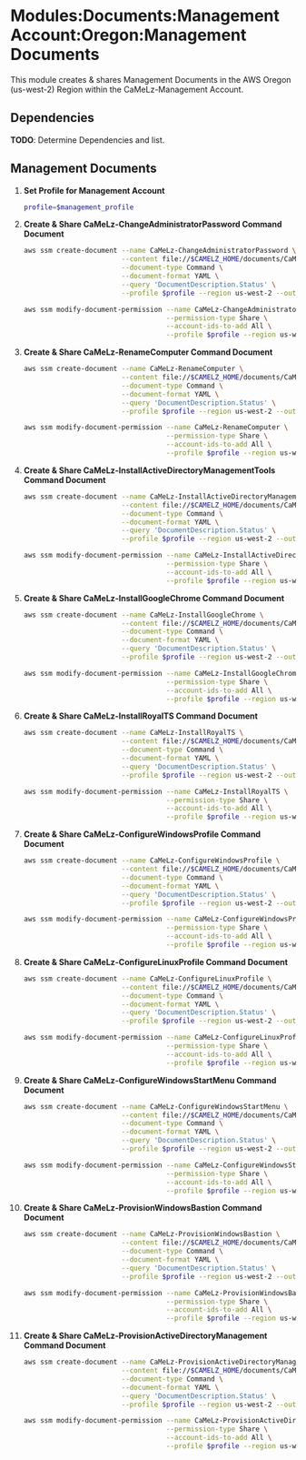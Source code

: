 # Modules:Documents:Management Account:Oregon:Management Documents

This module creates & shares Management Documents in the AWS Oregon (us-west-2) Region within the
CaMeLz-Management Account.

## Dependencies

**TODO**: Determine Dependencies and list.

## Management Documents

1. **Set Profile for Management Account**

    ```bash
    profile=$management_profile
    ```

1. **Create & Share CaMeLz-ChangeAdministratorPassword Command Document**

    ```bash
    aws ssm create-document --name CaMeLz-ChangeAdministratorPassword \
                            --content file://$CAMELZ_HOME/documents/CaMeLz-ChangeAdministratorPassword.yaml \
                            --document-type Command \
                            --document-format YAML \
                            --query 'DocumentDescription.Status' \
                            --profile $profile --region us-west-2 --output text

    aws ssm modify-document-permission --name CaMeLz-ChangeAdministratorPassword \
                                       --permission-type Share \
                                       --account-ids-to-add All \
                                       --profile $profile --region us-west-2 --output text
    ```

1. **Create & Share CaMeLz-RenameComputer Command Document**

    ```bash
    aws ssm create-document --name CaMeLz-RenameComputer \
                            --content file://$CAMELZ_HOME/documents/CaMeLz-RenameComputer.yaml \
                            --document-type Command \
                            --document-format YAML \
                            --query 'DocumentDescription.Status' \
                            --profile $profile --region us-west-2 --output text

    aws ssm modify-document-permission --name CaMeLz-RenameComputer \
                                       --permission-type Share \
                                       --account-ids-to-add All \
                                       --profile $profile --region us-west-2 --output text


1. **Create & Share CaMeLz-InstallActiveDirectoryManagementTools Command Document**

    ```bash
    aws ssm create-document --name CaMeLz-InstallActiveDirectoryManagementTools \
                            --content file://$CAMELZ_HOME/documents/CaMeLz-InstallActiveDirectoryManagementTools.yaml \
                            --document-type Command \
                            --document-format YAML \
                            --query 'DocumentDescription.Status' \
                            --profile $profile --region us-west-2 --output text

    aws ssm modify-document-permission --name CaMeLz-InstallActiveDirectoryManagementTools \
                                       --permission-type Share \
                                       --account-ids-to-add All \
                                       --profile $profile --region us-west-2 --output text
    ```

1. **Create & Share CaMeLz-InstallGoogleChrome Command Document**

    ```bash
    aws ssm create-document --name CaMeLz-InstallGoogleChrome \
                            --content file://$CAMELZ_HOME/documents/CaMeLz-InstallGoogleChrome.yaml \
                            --document-type Command \
                            --document-format YAML \
                            --query 'DocumentDescription.Status' \
                            --profile $profile --region us-west-2 --output text

    aws ssm modify-document-permission --name CaMeLz-InstallGoogleChrome \
                                       --permission-type Share \
                                       --account-ids-to-add All \
                                       --profile $profile --region us-west-2 --output text
    ```

1. **Create & Share CaMeLz-InstallRoyalTS Command Document**

    ```bash
    aws ssm create-document --name CaMeLz-InstallRoyalTS \
                            --content file://$CAMELZ_HOME/documents/CaMeLz-InstallRoyalTS.yaml \
                            --document-type Command \
                            --document-format YAML \
                            --query 'DocumentDescription.Status' \
                            --profile $profile --region us-west-2 --output text

    aws ssm modify-document-permission --name CaMeLz-InstallRoyalTS \
                                       --permission-type Share \
                                       --account-ids-to-add All \
                                       --profile $profile --region us-west-2 --output text
    ```

1. **Create & Share CaMeLz-ConfigureWindowsProfile Command Document**

    ```bash
    aws ssm create-document --name CaMeLz-ConfigureWindowsProfile \
                            --content file://$CAMELZ_HOME/documents/CaMeLz-ConfigureWindowsProfile.yaml \
                            --document-type Command \
                            --document-format YAML \
                            --query 'DocumentDescription.Status' \
                            --profile $profile --region us-west-2 --output text

    aws ssm modify-document-permission --name CaMeLz-ConfigureWindowsProfile \
                                       --permission-type Share \
                                       --account-ids-to-add All \
                                       --profile $profile --region us-west-2 --output text
    ```

1. **Create & Share CaMeLz-ConfigureLinuxProfile Command Document**

    ```bash
    aws ssm create-document --name CaMeLz-ConfigureLinuxProfile \
                            --content file://$CAMELZ_HOME/documents/CaMeLz-ConfigureLinuxprofile.yaml \
                            --document-type Command \
                            --document-format YAML \
                            --query 'DocumentDescription.Status' \
                            --profile $profile --region us-west-2 --output text

    aws ssm modify-document-permission --name CaMeLz-ConfigureLinuxProfile \
                                       --permission-type Share \
                                       --account-ids-to-add All \
                                       --profile $profile --region us-west-2 --output text
    ```

1. **Create & Share CaMeLz-ConfigureWindowsStartMenu Command Document**

    ```bash
    aws ssm create-document --name CaMeLz-ConfigureWindowsStartMenu \
                            --content file://$CAMELZ_HOME/documents/CaMeLz-ConfigureWindowsStartMenu.yaml \
                            --document-type Command \
                            --document-format YAML \
                            --query 'DocumentDescription.Status' \
                            --profile $profile --region us-west-2 --output text

    aws ssm modify-document-permission --name CaMeLz-ConfigureWindowsStartMenu \
                                       --permission-type Share \
                                       --account-ids-to-add All \
                                       --profile $profile --region us-west-2 --output text
    ```

1. **Create & Share CaMeLz-ProvisionWindowsBastion Command Document**

    ```bash
    aws ssm create-document --name CaMeLz-ProvisionWindowsBastion \
                            --content file://$CAMELZ_HOME/documents/CaMeLz-ProvisionWindowsBastion.yaml \
                            --document-type Command \
                            --document-format YAML \
                            --query 'DocumentDescription.Status' \
                            --profile $profile --region us-west-2 --output text

    aws ssm modify-document-permission --name CaMeLz-ProvisionWindowsBastion \
                                       --permission-type Share \
                                       --account-ids-to-add All \
                                       --profile $profile --region us-west-2 --output text
    ```

1. **Create & Share CaMeLz-ProvisionActiveDirectoryManagement Command Document**

    ```bash
    aws ssm create-document --name CaMeLz-ProvisionActiveDirectoryManagement \
                            --content file://$CAMELZ_HOME/documents/CaMeLz-ProvisionActiveDirectoryManagement.yaml \
                            --document-type Command \
                            --document-format YAML \
                            --query 'DocumentDescription.Status' \
                            --profile $profile --region us-west-2 --output text

    aws ssm modify-document-permission --name CaMeLz-ProvisionActiveDirectoryManagement \
                                       --permission-type Share \
                                       --account-ids-to-add All \
                                       --profile $profile --region us-west-2 --output text
    ```
